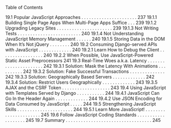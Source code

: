 Table of Contents

19.1 Popular JavaScript Approaches . . . . . . . . . . . . . . . . . . . . . . 237
19.1.1 Building Single Page Apps When Multi-Page Apps Suffice . . . 239
19.1.2 Upgrading Legacy Sites . . . . . . . . . . . . . . . . . . . . . . 239
19.1.3 Not Writing Tests . . . . . . . . . . . . . . . . . . . . . . . . . 240
19.1.4 Not Understanding JavaScript Memory Management . . . . . . 240
19.1.5 Storing Data in the DOM When It’s Not jQuery . . . . . . . . 240
19.2 Consuming Django-served APIs with JavaScript . . . . . . . . . . . . . 240
19.2.1 Learn How to Debug the Client . . . . . . . . . . . . . . . . . 240
19.2.2 When Possible, Use JavaScript-Powered Static Asset Preprocessors 241
19.3 Real-Time Woes a.k.a. Latency . . . . . . . . . . . . . . . . . . . . . . 242
19.3.1 Solution: Mask the Latency With Animations . . . . . . . . . . 242
19.3.2 Solution: Fake Successful Transactions . . . . . . . . . . . . . . 242
19.3.3 Solution: Geographically Based Servers . . . . . . . . . . . . . 242
19.3.4 Solution: Restrict Users Geographically . . . . . . . . . . . . . 243
19.3.5 AJAX and the CSRF Token . . . . . . . . . . . . . . . . . . . 243
19.4 Using JavaScript with Templates Served by Django . . . . . . . . . . . 244
19.4.1 JavaScript Can Go In the Header Again . . . . . . . . . . . . . 244
19.4.2 Use JSON Encoding for Data Consumed by JavaScript . . . . . 244
19.5 Strengthening JavaScript Skills . . . . . . . . . . . . . . . . . . . . . . 244
19.5.1 Learn More JavaScript! . . . . . . . . . . . . . . . . . . . . . . 245
19.6 Follow JavaScript Coding Standards . . . . . . . . . . . . . . . . . . . 245
19.7 Summary . . . . . . . . . . . . . . . . . . . . . . . . . . . . . . . . . . 245